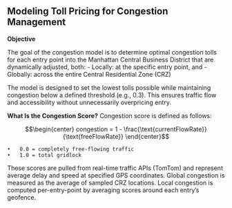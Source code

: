 ## Modeling Toll Pricing for Congestion Management

**Objective**

The goal of the congestion model is to determine optimal congestion tolls for each entry point into the Manhattan Central Business District that are dynamically adjusted, both:
    - Locally: at the specific entry point, and
    - Globally: across the entire Central Residential Zone (CRZ)

The model is designed to set the lowest tolls possible while maintaining congestion below a defined threshold (e.g., 0.3). This ensures traffic flow and accessibility without unnecessarily overpricing entry.

**What Is the Congestion Score?**
Congestion score is defined as follows:
```math
\begin{center}
   congestion = 1 - \frac{\text{currentFlowRate}}{\text{freeFlowRate}}
\end{center}
```
	•	0.0 = completely free-flowing traffic
	•	1.0 = total gridlock

These scores are pulled from real-time traffic APIs (TomTom) and represent average delay and speed at specified GPS coordinates. Global congestion is measured as the average of sampled CRZ locations. Local congestion is computed per-entry-point by averaging scores around each entry’s geofence.